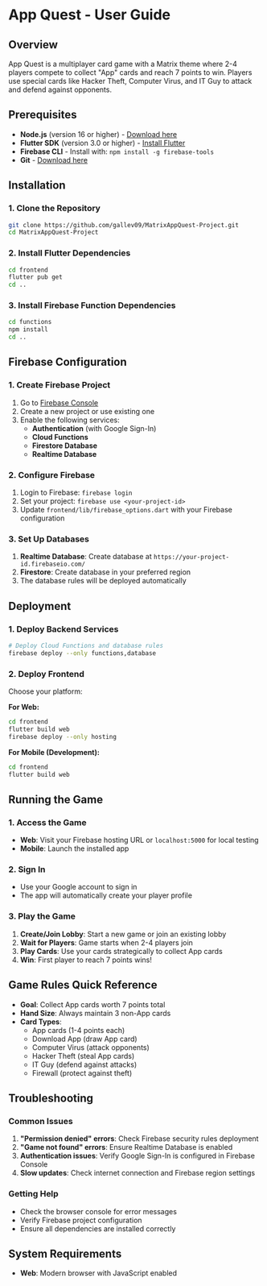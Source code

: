 # App Quest - User Guide

## Overview

App Quest is a multiplayer card game with a Matrix theme where 2-4 players compete to collect "App" cards and reach 7 points to win. Players use special cards like Hacker Theft, Computer Virus, and IT Guy to attack and defend against opponents.

## Prerequisites

- **Node.js** (version 16 or higher) - [Download here](https://nodejs.org/)
- **Flutter SDK** (version 3.0 or higher) - [Install Flutter](https://flutter.dev/docs/get-started/install)
- **Firebase CLI** - Install with: `npm install -g firebase-tools`
- **Git** - [Download here](https://git-scm.com/downloads)

## Installation

### 1. Clone the Repository

```bash
git clone https://github.com/gallev09/MatrixAppQuest-Project.git
cd MatrixAppQuest-Project
```

### 2. Install Flutter Dependencies

```bash
cd frontend
flutter pub get
cd ..
```

### 3. Install Firebase Function Dependencies

```bash
cd functions
npm install
cd ..
```

## Firebase Configuration

### 1. Create Firebase Project

1. Go to [Firebase Console](https://console.firebase.google.com/)
2. Create a new project or use existing one
3. Enable the following services:
   - **Authentication** (with Google Sign-In)
   - **Cloud Functions**
   - **Firestore Database**
   - **Realtime Database**

### 2. Configure Firebase

1. Login to Firebase: `firebase login`
2. Set your project: `firebase use <your-project-id>`
3. Update `frontend/lib/firebase_options.dart` with your Firebase configuration

### 3. Set Up Databases

1. **Realtime Database**: Create database at `https://your-project-id.firebaseio.com/`
2. **Firestore**: Create database in your preferred region
3. The database rules will be deployed automatically

## Deployment

### 1. Deploy Backend Services

```bash
# Deploy Cloud Functions and database rules
firebase deploy --only functions,database
```

### 2. Deploy Frontend

Choose your platform:

**For Web:**

```bash
cd frontend
flutter build web
firebase deploy --only hosting
```

**For Mobile (Development):**

```bash
cd frontend
flutter build web
```

## Running the Game

### 1. Access the Game

- **Web**: Visit your Firebase hosting URL or `localhost:5000` for local testing
- **Mobile**: Launch the installed app

### 2. Sign In

- Use your Google account to sign in
- The app will automatically create your player profile

### 3. Play the Game

1. **Create/Join Lobby**: Start a new game or join an existing lobby
2. **Wait for Players**: Game starts when 2-4 players join
3. **Play Cards**: Use your cards strategically to collect App cards
4. **Win**: First player to reach 7 points wins!

## Game Rules Quick Reference

- **Goal**: Collect App cards worth 7 points total
- **Hand Size**: Always maintain 3 non-App cards
- **Card Types**:
  - App cards (1-4 points each)
  - Download App (draw App card)
  - Computer Virus (attack opponents)
  - Hacker Theft (steal App cards)
  - IT Guy (defend against attacks)
  - Firewall (protect against theft)

## Troubleshooting

### Common Issues

1. **"Permission denied" errors**: Check Firebase security rules deployment
2. **"Game not found" errors**: Ensure Realtime Database is enabled
3. **Authentication issues**: Verify Google Sign-In is configured in Firebase Console
4. **Slow updates**: Check internet connection and Firebase region settings

### Getting Help

- Check the browser console for error messages
- Verify Firebase project configuration
- Ensure all dependencies are installed correctly

## System Requirements

- **Web**: Modern browser with JavaScript enabled
